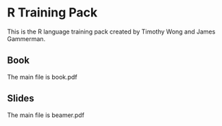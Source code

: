 # R Training Pack

This is the R language training pack created by Timothy Wong and James Gammerman.

## Book
The main file is book.pdf

## Slides
The main file is beamer.pdf
